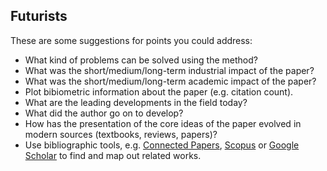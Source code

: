 ## Futurists

These are some suggestions for points you could address:

* What kind of problems can be solved using the method?
* What was the short/medium/long-term industrial impact of the paper?
* What was the short/medium/long-term academic impact of the paper?
* Plot bibiometric information about the paper (e.g. citation count).
* What are the leading developments in the field today?
* What did the author go on to develop?
* How has the presentation of the core ideas of the paper evolved in modern
  sources (textbooks, reviews, papers)?
* Use bibliographic tools, e.g. [Connected Papers](https://www.connectedpapers.com),
  [Scopus](https://www.scopus.com)
  or [Google Scholar](https://scholar.google.com) to find and map out related works.


